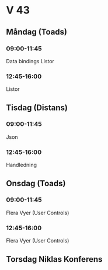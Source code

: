 # V 43

## Måndag (Toads)
### 09:00-11:45

Data bindings
Listor

### 12:45-16:00
Listor

## Tisdag (Distans)
### 09:00-11:45
Json
### 12:45-16:00
Handledning

## Onsdag (Toads)
### 09:00-11:45

Flera Vyer (User Controls)

### 12:45-16:00

Flera Vyer (User Controls)

## Torsdag Niklas Konferens
